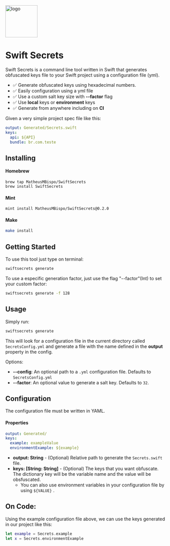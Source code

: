 <img src="https://pngimage.net/wp-content/uploads/2018/06/secure-icon-png-6.png" alt="logo" width="100" height="100" />

# Swift Secrets

Swift Secrets is a command line tool written in Swift that generates obfuscated keys file to your Swift project using a configuration file (yml).

* ✅ Generate obfuscated keys using hexadecimal numbers.
* ✅ Easily configuration using a yml file
* ✅ Use a custom salt key size with **--factor** flag
* ✅ Use **local** keys or **environment** keys
* ✅ Generate from anywhere including on **CI**

Given a very simple project spec file like this:

```yaml
output: Generated/Secrets.swift
keys:
  api: ${API}
  bundle: br.com.teste
```



## Installing

#### Homebrew

```shell
brew tap MatheusMBispo/SwiftSecrets
brew install SwiftSecrets
```

#### Mint

```shell
mint install MatheusMBispo/SwiftSecrets@0.2.0
```

#### Make

```bash
make install
```



## Getting Started

To use this tool just type on terminal:

```bash
swiftsecrets generate
```

To use a especific generation factor, just use the flag "--factor"(Int) to set your custom factor:

```bash
swiftsecrets generate -f 128
```

## Usage

Simply run:

```bash
swiftsecrets generate
```

This will look for a configuration file in the current directory called ```SecretsConfig.yml``` and generate a file with the name defined in the **output** property in the config.

Options:

* **--config**: An optional path to a ```.yml``` configuration file. Defaults to ```SecretsConfig.yml```
* **--factor**: An optional value to generate a salt key. Defaults to ```32```.



## Configuration

The configuration file must be written in YAML.

#### Properties

```yaml
output: Generated/
keys:
  example: exampleValue
  environmentExample: ${example} 
```

* **output: String** -  (Optional) Relative path to generate the ```Secrets.swift``` file.
* **keys: [String: String]** -  (Optional) The keys that you want obfuscate. The dictionary key will be the variable name and the value will be obsfuscated.
  * You can also use environment variables in your configuration file by using ```${VALUE}``` .

## On Code:

Using the example configuration file above, we can use the keys generated in our project like this:

```swift
let example = Secrets.example
let x = Secrets.environmentExample
```

